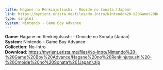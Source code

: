 ```yaml
---
title: Hagane no Renkinjutsushi - Omoide no Sonata (Japan)
link: https://myrient.erista.me/files/No-Intro/Nintendo%20-%20Game%20Boy%20Advance/Hagane%20no%20Renkinjutsushi%20-%20Omoide%20no%20Sonata%20(Japan).zip
type: single1
System: Nintendo - Game Boy Advance
---
```

<b>Game:</b> Hagane no Renkinjutsushi - Omoide no Sonata (Japan)<br>
<b>System:</b> Nintendo - Game Boy Advance<br>
<b>Collection:</b> No-Intro<br>
<b>Download:</b> https://myrient.erista.me/files/No-Intro/Nintendo%20-%20Game%20Boy%20Advance/Hagane%20no%20Renkinjutsushi%20-%20Omoide%20no%20Sonata%20(Japan).zip